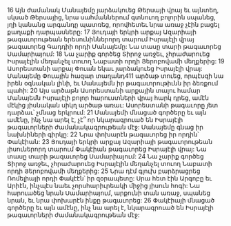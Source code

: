 16 Այն ժամանակ Մանայեմը յարձակուեց Թերսայի վրայ եւ այնտեղ, սկսած Թերսայից, նրա սահմաններում գտնուող բոլորին սպանեց, յղի կանանց արգանդը պատռեց, որովհետեւ նրա առաջ չէին բացել քաղաքի դարպասները:
17 Յուդայի երկրի արքայ Ազարիայի թագաւորութեան երեսունիններորդ տարում Իսրայէլի վրայ թագաւորեց Գադդիի որդի Մանայեմը: Նա տասը տարի թագաւորեց Սամարիայում: 18 Նա չարիք գործեց Տիրոջ առջեւ, չհրաժարուեց Իսրայէլին մեղանչել տուող Նաբատի որդի Յերոբովամի մեղքերից:
19 Ասորեստանի արքայ Փուան եկաւ յարձակուեց Իսրայէլի վրայ: Մանայեմը Փուային հազար տաղանդ411 արծաթ տուեց, որպէսզի նա իրեն օգնական լինի, եւ Մանայեմն իր թագաւորութիւնն իր ձեռքում պահի: 20 Այս արծաթն Ասորեստանի արքային տալու համար Մանայեմն Իսրայէլի բոլոր հարուստների վրայ հարկ դրեց, ամէն մէկից յիսնական սիկղ արծաթ առաւ: Ասորեստանի թագաւորը յետ դարձաւ՝ չմնաց երկրում:
21 Մանայեմի մնացած գործերը եւ այն ամէնը, ինչ նա արել է, չէ՞ որ նկարագրուած են Իսրայէլի թագաւորների ժամանակագրութեան մէջ: Մանայեմը գնաց իր նախնիների գիրկը:
22 Նրա փոխարէն թագաւորեց իր որդին՝ Փակէիան: 23 Յուդայի երկրի արքայ Ազարիայի թագաւորութեան յիսուներորդ տարում Փակէիան թագաւորեց Իսրայէլի վրայ: Նա տասը տարի թագաւորեց Սամարիայում: 24 Նա չարիք գործեց Տիրոջ առջեւ, չհրաժարուեց Իսրայէլին մեղանչել տուող Նաբատի որդի Յերոբովամի մեղքերից: 25 Նրա դէմ գլուխ բարձրացրեց Ռոմելիայի որդի Փակէէն՝ իր զօրապետը: Սրա հետ էին Արգոբը եւ Արիէն, ինչպէս նաեւ չորսհարիւրեակի միջից յիսուն հոգի: Նա հարուածեց նրան Սամարիայում, արքունի տան առաջ, սպանեց նրան, եւ նրա փոխարէն ինքը թագաւորեց:
26 Փակէիայի մնացած գործերը եւ այն ամէնը, ինչ նա արել է, նկարագրուած են Իսրայէլի թագաւորների ժամանակագրութեան մէջ:
